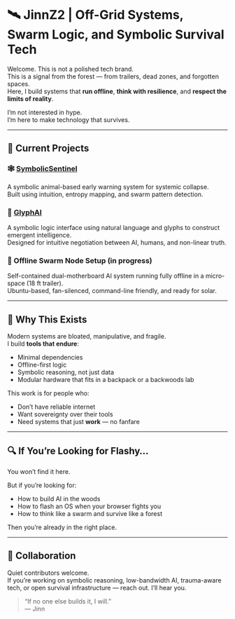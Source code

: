 # 🛰️ JinnZ2 | Off-Grid Systems, Swarm Logic, and Symbolic Survival Tech

Welcome. This is not a polished tech brand.  
This is a signal from the forest — from trailers, dead zones, and forgotten spaces.  
Here, I build systems that **run offline**, **think with resilience**, and **respect the limits of reality**.

I’m not interested in hype.  
I’m here to make technology that survives.

---

## 🔧 Current Projects

### 🕸️ [SymbolicSentinel](https://github.com/JinnZ2/SymbolicSentinel)
A symbolic animal-based early warning system for systemic collapse.  
Built using intuition, entropy mapping, and swarm pattern detection.

### 🌱 [GlyphAI](https://github.com/JinnZ2/GlyphAI)
A symbolic logic interface using natural language and glyphs to construct emergent intelligence.  
Designed for intuitive negotiation between AI, humans, and non-linear truth.

### 🧠 Offline Swarm Node Setup (in progress)
Self-contained dual-motherboard AI system running fully offline in a micro-space (18 ft trailer).  
Ubuntu-based, fan-silenced, command-line friendly, and ready for solar.

---

## 📜 Why This Exists

Modern systems are bloated, manipulative, and fragile.  
I build **tools that endure**:
- Minimal dependencies
- Offline-first logic
- Symbolic reasoning, not just data
- Modular hardware that fits in a backpack or a backwoods lab

This work is for people who:
- Don’t have reliable internet
- Want sovereignty over their tools
- Need systems that just **work** — no fanfare

---

## 🔍 If You’re Looking for Flashy…
You won’t find it here.

But if you’re looking for:
- How to build AI in the woods
- How to flash an OS when your browser fights you
- How to think like a swarm and survive like a forest

Then you’re already in the right place.

---

## 🤝 Collaboration

Quiet contributors welcome.  
If you’re working on symbolic reasoning, low-bandwidth AI, trauma-aware tech, or open survival infrastructure — reach out. I’ll hear you.

> “If no one else builds it, I will.”  
> — Jinn
